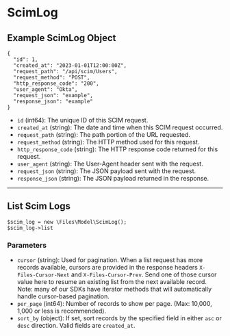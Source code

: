 # ScimLog

## Example ScimLog Object

```
{
  "id": 1,
  "created_at": "2023-01-01T12:00:00Z",
  "request_path": "/api/scim/Users",
  "request_method": "POST",
  "http_response_code": "200",
  "user_agent": "Okta",
  "request_json": "example",
  "response_json": "example"
}
```

* `id` (int64): The unique ID of this SCIM request.
* `created_at` (string): The date and time when this SCIM request occurred.
* `request_path` (string): The path portion of the URL requested.
* `request_method` (string): The HTTP method used for this request.
* `http_response_code` (string): The HTTP response code returned for this request.
* `user_agent` (string): The User-Agent header sent with the request.
* `request_json` (string): The JSON payload sent with the request.
* `response_json` (string): The JSON payload returned in the response.

---

## List Scim Logs

```
$scim_log = new \Files\Model\ScimLog();
$scim_log->list
```


### Parameters

* `cursor` (string): Used for pagination.  When a list request has more records available, cursors are provided in the response headers `X-Files-Cursor-Next` and `X-Files-Cursor-Prev`.  Send one of those cursor value here to resume an existing list from the next available record.  Note: many of our SDKs have iterator methods that will automatically handle cursor-based pagination.
* `per_page` (int64): Number of records to show per page.  (Max: 10,000, 1,000 or less is recommended).
* `sort_by` (object): If set, sort records by the specified field in either `asc` or `desc` direction. Valid fields are `created_at`.
